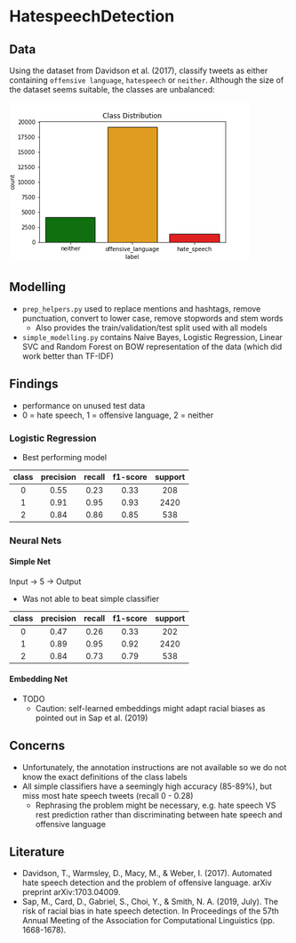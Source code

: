 # HatespeechDetection
## Data
Using the dataset from Davidson et al. (2017), classify tweets as either containing `offensive language`, `hatespeech` or `neither`.
Although the size of the dataset seems suitable, the classes are unbalanced:

![Class Distribution](./res/classdist.png)

## Modelling
- `prep_helpers.py` used to replace mentions and hashtags, remove punctuation, convert to lower case, remove stopwords and stem words
    - Also provides the train/validation/test split used with all models
- `simple_modelling.py` contains Naive Bayes, Logistic Regression, Linear SVC and Random Forest on BOW representation of the data (which did work better than TF-IDF)

## Findings
- performance on unused test data
- 0 = hate speech, 1 = offensive language, 2 = neither

### Logistic Regression
- Best performing model

|**class**|**precision**|**recall**|**f1-score**|**support**|
|:--:|:-----:|:-----:|:-----:|:-----:|
|0|0.55|0.23|0.33|208|
|1|0.91|0.95|0.93|2420|
|2|0.84|0.86|0.85|538|


### Neural Nets
#### Simple Net
Input -> 5 -> Output
- Was not able to beat simple classifier

|**class**|**precision**|**recall**|**f1-score**|**support**|
:--:|:-----:|:-----:|:-----:|:-----:
|0|0.47|0.26|0.33|202|
|1|0.89|0.95|0.92|2420|
|2|0.84|0.73|0.79|538|

#### Embedding Net
- TODO
    - Caution: self-learned embeddings might adapt racial biases as pointed out in Sap et al. (2019)

## Concerns
- Unfortunately, the annotation instructions are not available so we do not know the exact definitions of the class labels
- All simple classifiers have a seemingly high accuracy (85-89%), but miss most hate speech tweets (recall 0 - 0.28)
    - Rephrasing the problem might be necessary, e.g. hate speech VS rest prediction rather than discriminating between hate speech and offensive language

## Literature
- Davidson, T., Warmsley, D., Macy, M., & Weber, I. (2017). Automated hate speech detection and the problem of offensive language. arXiv preprint arXiv:1703.04009.
- Sap, M., Card, D., Gabriel, S., Choi, Y., & Smith, N. A. (2019, July). The risk of racial bias in hate speech detection. In Proceedings of the 57th Annual Meeting of the Association for Computational Linguistics (pp. 1668-1678).